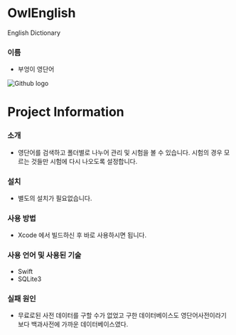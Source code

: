 # OwlEnglish
English Dictionary
 ### 이름
 * 부엉이 영단어
 
 ![Github logo](/logo.png) 


# Project Information
### 소개
 * 영단어를 검색하고 폴더별로 나누어 관리 및 시험을 볼 수 있습니다.
시험의 경우 모르는 것들만 시험에 다시 나오도록 설정합니다.

### 설치 
 * 별도의 설치가 필요없습니다.

### 사용 방법
 * Xcode 에서 빌드하신 후 바로 사용하시면 됩니다.

### 사용 언어 및 사용된 기술
  * Swift
  * SQLite3

### 실패 원인
 * 무료로된 사전 데이터를 구할 수가 없었고 구한 데이터베이스도 영단어사전이라기보다 백과사전에 가까운 데이터베이스였다.
